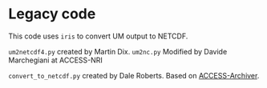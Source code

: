 # Legacy code

This code uses `iris` to convert UM output to NETCDF.

`um2netcdf4.py` created by Martin Dix.
`um2nc.py` Modified by Davide Marchegiani at ACCESS-NRI

`convert_to_netcdf.py` created by Dale Roberts. Based on [ACCESS-Archiver](https://github.com/ACCESS-Community-Hub/ACCESS-Archiver).
